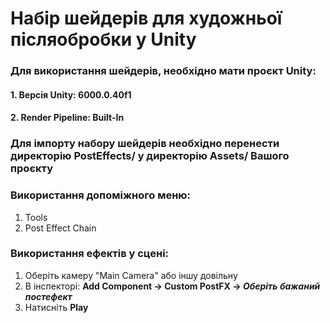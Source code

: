 ﻿# Набір шейдерів для художньої післяобробки у Unity

### Для використання шейдерів, необхідно мати проєкт Unity:
#### 1. Версія Unity: 6000.0.40f1 
#### 2. Render Pipeline: Built-In

### Для імпорту набору шейдерів необхідно перенести директорію **PostEffects/** у директорію **Assets/** Вашого проєкту

### Використання допоміжного меню:
1. Tools
2. Post Effect Chain

### Використання ефектів у сцені:
1. Оберіть камеру "Main Camera" або іншу довільну
2. В інспекторі: **Add Component -> Custom PostFX -> *Оберіть бажаний постефект***
3. Натисніть **Play**

